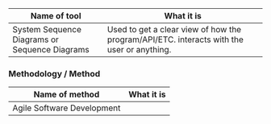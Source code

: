 | Name of tool                                  | What it is                                                                                |
| --------------------------------------------- | ----------------------------------------------------------------------------------------- |
| System Sequence Diagrams or Sequence Diagrams | Used to get a clear view of how the program/API/ETC. interacts with the user or anything. |

### Methodology / Method

| Name of method             | What it is |
| -------------------------- | ---------- |
| Agile Software Development |            |

